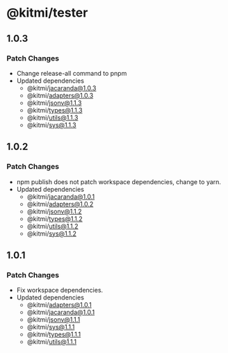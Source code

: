 # @kitmi/tester

## 1.0.3

### Patch Changes

-   Change release-all command to pnpm
-   Updated dependencies
    -   @kitmi/jacaranda@1.0.3
    -   @kitmi/adapters@1.0.3
    -   @kitmi/jsonv@1.1.3
    -   @kitmi/types@1.1.3
    -   @kitmi/utils@1.1.3
    -   @kitmi/sys@1.1.3

## 1.0.2

### Patch Changes

-   npm publish does not patch workspace dependencies, change to yarn.
-   Updated dependencies
    -   @kitmi/jacaranda@1.0.1
    -   @kitmi/adapters@1.0.2
    -   @kitmi/jsonv@1.1.2
    -   @kitmi/types@1.1.2
    -   @kitmi/utils@1.1.2
    -   @kitmi/sys@1.1.2

## 1.0.1

### Patch Changes

-   Fix workspace dependencies.
-   Updated dependencies
    -   @kitmi/adapters@1.0.1
    -   @kitmi/jacaranda@1.0.1
    -   @kitmi/jsonv@1.1.1
    -   @kitmi/sys@1.1.1
    -   @kitmi/types@1.1.1
    -   @kitmi/utils@1.1.1
